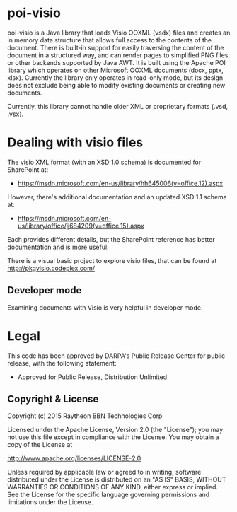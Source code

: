 poi-visio
=========

poi-visio is a Java library that loads Visio OOXML (vsdx) files and creates
an in memory data structure that allows full access to the contents of the
document. There is built-in support for easily traversing the content of the
document in a structured way, and can render pages to simplified PNG files,
or other backends supported by Java AWT. It is built using the Apache POI
library which operates on other Microsoft OOXML documents (docx, pptx, xlsx).
Currently the library only operates in read-only mode, but its design does
not exclude being able to modify existing documents or creating new documents.

Currently, this library cannot handle older XML or proprietary formats (.vsd, .vsx).

Dealing with visio files
========================

The visio XML format (with an XSD 1.0 schema) is documented for SharePoint at:

* https://msdn.microsoft.com/en-us/library/hh645006(v=office.12).aspx

However, there's additional documentation and an updated XSD 1.1 schema at:

* https://msdn.microsoft.com/en-us/library/office/jj684209(v=office.15).aspx

Each provides different details, but the SharePoint reference has better
documentation and is more useful.

There is a visual basic project to explore visio files, that can be found at
http://pkgvisio.codeplex.com/


Developer mode
--------------

Examining documents with Visio is very helpful in developer mode.

Legal
=====

This code has been approved by DARPA's Public Release Center for
public release, with the following statement:

* Approved for Public Release, Distribution Unlimited

Copyright & License
-------------------

Copyright (c) 2015 Raytheon BBN Technologies Corp

Licensed under the Apache License, Version 2.0 (the "License");
you may not use this file except in compliance with the License.
You may obtain a copy of the License at

http://www.apache.org/licenses/LICENSE-2.0

Unless required by applicable law or agreed to in writing, software
distributed under the License is distributed on an "AS IS" BASIS,
WITHOUT WARRANTIES OR CONDITIONS OF ANY KIND, either express or implied.
See the License for the specific language governing permissions and
limitations under the License.
